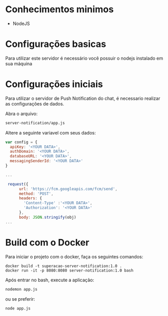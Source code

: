# Conhecimentos minimos
* NodeJS

# Configurações basicas
Para utilizar este servidor é necessário você possuir o nodejs instalado em sua máquina

# Configurações iniciais
Para utilizar o servidor de Push Notification do chat, é necessario realizar as configurações de dados.

Abra o arquivo:
```sh
server-notification/app.js
```
Altere a seguinte variavel com seus dados:
```javascript
var config = {
  apiKey: '<YOUR DATA>',
  authDomain: '<YOUR DATA>',
  databaseURL: '<YOUR DATA>',
  messagingSenderId: '<YOUR DATA>'
}

...

 request({
      url: 'https://fcm.googleapis.com/fcm/send',
      method: 'POST',
      headers: {
        'Content-Type' :'<YOUR DATA>',
        'Authorization': '<YOUR DATA>'
      },
      body: JSON.stringify(obj)
...
```

# Build com o Docker
Para iniciar o projeto com o docker, faça os seguintes comandos:
```docker
docker build -t superacao-server-notification:1.0 . 
docker run -it -p 8080:8080 server-notification:1.0 bash
```

Após entrar no bash, execute a aplicação:
```sh
nodemon app.js
```
ou se preferir:
```sh
node app.js
```